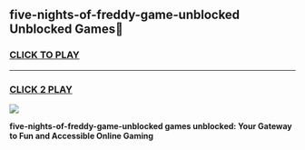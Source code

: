 
## five-nights-of-freddy-game-unblocked Unblocked Games👋
<h3>
<a href="https://news.freeplayer.one?title=five-nights-of-freddy-game-unblocked&ref=16F">CLICK TO PLAY</a></h3>
<hr>

<h3>
<a href="https://news.freeplayer.one?title=five-nights-of-freddy-game-unblocked&ref=16F">CLICK 2 PLAY</a>
  
</h3>

<a href="https://news.freeplayer.one?title=five-nights-of-freddy-game-unblocked&ref=16F/"><img src="https://clearcache.store/games.png"></a>


**five-nights-of-freddy-game-unblocked games unblocked: Your Gateway to Fun and Accessible Online Gaming**
